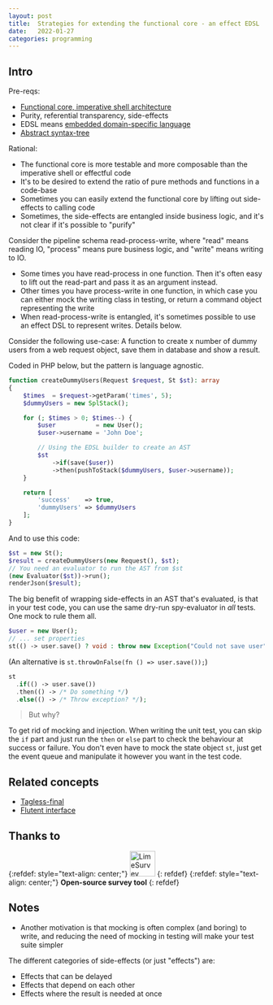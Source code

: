 ```yaml
---
layout: post
title:  Strategies for extending the functional core - an effect EDSL 
date:   2022-01-27
categories: programming
---
```


## Intro

Pre-reqs:

* [Functional core, imperative shell architecture](https://github.com/kbilsted/Functional-core-imperative-shell/blob/master/README.md)
* Purity, referential transparency, side-effects
* EDSL means [embedded domain-specific language](https://en.wikipedia.org/wiki/Domain-specific_language#External_and_Embedded_Domain_Specific_Languages)
* [Abstract syntax-tree](https://en.wikipedia.org/wiki/Abstract_syntax_tree)

Rational:

* The functional core is more testable and more composable than the imperative shell or effectful code
* It's to be desired to extend the ratio of pure methods and functions in a code-base
* Sometimes you can easily extend the functional core by lifting out side-effects to calling code
* Sometimes, the side-effects are entangled inside business logic, and it's not clear if it's possible to "purify"

Consider the pipeline schema read-process-write, where "read" means reading IO, "process" means pure business logic, and "write" means writing to IO.

* Some times you have read-process in one function. Then it's often easy to lift out the read-part and pass it as an argument instead.
* Other times you have process-write in one function, in which case you can either mock the writing class in testing, or return a command object representing the write
* When read-process-write is entangled, it's sometimes possible to use an effect DSL to represent writes. Details below.

Consider the following use-case: A function to create x number of dummy users from a web request object, save them in database and show a result.

Coded in PHP below, but the pattern is language agnostic.

```php
function createDummyUsers(Request $request, St $st): array
{
    $times  = $request->getParam('times', 5);
    $dummyUsers = new SplStack();

    for (; $times > 0; $times--) {
        $user           = new User();
        $user->username = 'John Doe';

        // Using the EDSL builder to create an AST
        $st
            ->if(save($user))
            ->then(pushToStack($dummyUsers, $user->username));
    }

    return [
        'success'    => true,
        'dummyUsers' => $dummyUsers
    ];
}
```

And to use this code:

```php
$st = new St();
$result = createDummyUsers(new Request(), $st);
// You need an evaluator to run the AST from $st
(new Evaluator($st))->run();
renderJson($result);
```

The big benefit of wrapping side-effects in an AST that's evaluated, is that in your test code, you can use the same dry-run spy-evaluator in _all_ tests. One mock to rule them all.

```php
$user = new User();
// ... set properties
st(() -> user.save() ? void : throw new Exception("Could not save user"));
```

(An alternative is `st.throwOnFalse(fn () => user.save());`)

```php
st
  .if(() -> user.save())
  .then(() -> /* Do something */)
  .else(() -> /* Throw exception? */);
```

> But why?

To get rid of mocking and injection.  When writing the unit test, you can skip the `if` part and just run the `then` or `else` part to check the behaviour at success or failure. You don't even have to mock the state object `st`, just get the event queue and manipulate it however you want in the test code.

## Related concepts

* [Tagless-final](https://discuss.ocaml.org/t/explain-like-im-5-years-old-tagless-final-pattern/)
* [Flutent interface](https://martinfowler.com/bliki/FluentInterface.html)

## Thanks to

{:refdef: style="text-align: center;"}
<a href="https://www.limesurvey.org"><img src="{{ site.url }}/assets/img/limesurveylogo.png" alt="LimeSurvey" height="50px"/></a>
{: refdef}
{:refdef: style="text-align: center;"}
**Open-source survey tool**
{: refdef}

## Notes

* Another motivation is that mocking is often complex (and boring) to write, and reducing the need of mocking in testing will make your test suite simpler

The different categories of side-effects (or just "effects") are:

* Effects that can be delayed
* Effects that depend on each other
* Effects where the result is needed at once
